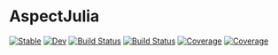 # AspectJulia

[![Stable](https://img.shields.io/badge/docs-stable-blue.svg)](https://hrontan.github.io/AspectJulia.jl/stable/)
[![Dev](https://img.shields.io/badge/docs-dev-blue.svg)](https://hrontan.github.io/AspectJulia.jl/dev/)
[![Build Status](https://github.com/hrontan/AspectJulia.jl/actions/workflows/CI.yml/badge.svg?branch=main)](https://github.com/hrontan/AspectJulia.jl/actions/workflows/CI.yml?query=branch%3Amain)
[![Build Status](https://app.travis-ci.com/hrontan/AspectJulia.jl.svg?branch=main)](https://app.travis-ci.com/hrontan/AspectJulia.jl)
[![Coverage](https://codecov.io/gh/hrontan/AspectJulia.jl/branch/main/graph/badge.svg)](https://codecov.io/gh/hrontan/AspectJulia.jl)
[![Coverage](https://coveralls.io/repos/github/hrontan/AspectJulia.jl/badge.svg?branch=main)](https://coveralls.io/github/hrontan/AspectJulia.jl?branch=main)
